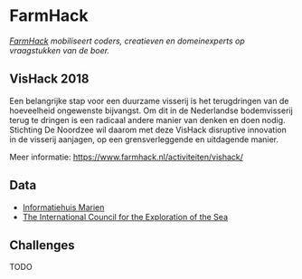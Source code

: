 # FarmHack 

*[FarmHack](farmhack.nl) mobiliseert coders, creatieven en domeinexperts op vraagstukken van de boer.*

## VisHack 2018

Een belangrijke stap voor een duurzame visserij is het terugdringen van de hoeveelheid ongewenste bijvangst. Om dit in de Nederlandse bodemvisserij terug te dringen is een radicaal andere manier van denken en doen nodig. Stichting De Noordzee wil daarom met deze VisHack disruptive innovation in de visserij aanjagen, op een grensverleggende en uitdagende manier.

Meer informatie: https://www.farmhack.nl/activiteiten/vishack/

## Data

- [Informatiehuis Marien](https://www.informatiehuismarien.nl/open-data/)
- [The International Council for the Exploration of the Sea ](http://www.ices.dk/marine-data/data-portals/Pages/DATRAS.aspx)

## Challenges

TODO
